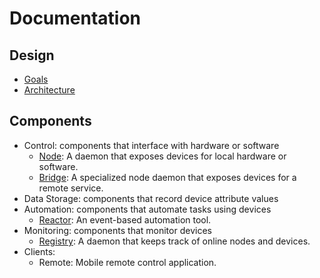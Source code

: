 # Documentation

## Design

* [Goals](Goals.md)
* [Architecture](Architecture.md)

## Components

* Control: components that interface with hardware or software
  * [Node](Node.md): A daemon that exposes devices for local hardware or software.
  * [Bridge](Node.md): A specialized node daemon that exposes devices for a remote service.
* Data Storage: components that record device attribute values
* Automation: components that automate tasks using devices
  * [Reactor](Reactor.md): An event-based automation tool.
* Monitoring: components that monitor devices
  * [Registry](Registry.md): A daemon that keeps track of online nodes and devices.
* Clients:
  * Remote: Mobile remote control application.

